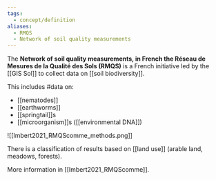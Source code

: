 ```yaml
---
tags:
  - concept/definition
aliases:
  - RMQS
  - Network of soil quality measurements
---
```

The **Network of soil quality measurements, in French the Réseau de Mesures de la Qualité des Sols (RMQS)** is a French initiative led by the [[GIS Sol]] to collect data on [[soil biodiversity]].

This includes #data on:
- [[nematodes]]
- [[earthworms]]
- [[springtail]]s
- [[microorganism]]s ([[environmental DNA]])

![[Imbert2021_RMQScomme_methods.png]]

There is a classification of results based on [[land use]] (arable land, meadows, forests).

More information in [[Imbert2021_RMQScomme]].
